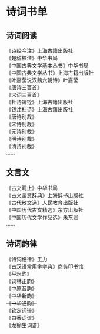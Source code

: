 # 诗词书单

## 诗词阅读
《诗经今注》上海古籍出版社  
《楚辞校注》中华书局  
《中国古典文学基本丛书》中华书局  
《中国古典文学丛书》上海古籍出版社  
《叶嘉莹说汉魏六朝诗》叶嘉莹  
《唐诗三百首》  
《宋词三百首》  
《杜诗镜铨》上海古籍出版社  
《钱注杜诗》上海古籍出版社  
《唐诗别裁》  
《宋诗别裁》  
《元诗别裁》  
《明诗别裁》  
《清诗别裁》  
……  

## 文言文
《古文观止》中华书局  
《古文鉴赏辞典》上海辞书出版社  
《古代散文选》人民教育出版社  
《中国历代古文精选》东方出版社  
《中国历代文学作品选》朱东润  
……  

## 诗词韵律
《诗词格律》王力  
《古汉语常用字字典》商务印书馆  
《平水韵》  
《词林正韵》  
《中原音韵》  
~~《中华新韵》~~  
~~《中华通韵》~~  
《钦定词谱》  
《白香词谱》  
《龙榆生词谱》  
